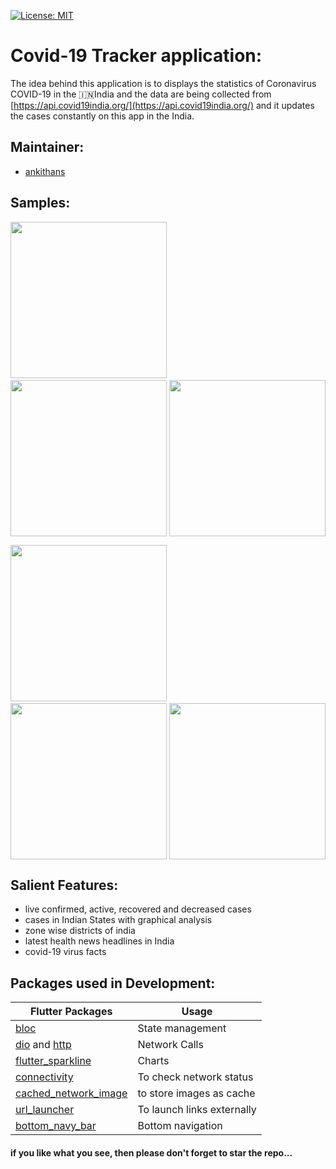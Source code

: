 [![License: MIT](https://img.shields.io/badge/License-MIT-yellow.svg)](https://opensource.org/licenses/MIT)  

# Covid-19 Tracker application:
The idea behind this application is to displays the statistics of Coronavirus COVID-19 in the :india:India and the data are being collected from [https://api.covid19india.org/](https://api.covid19india.org/) and it updates the cases constantly on this app in the India. 

## Maintainer:
- [ankithans](https://github.com/ankithans)

## Samples:

<img src="https://github.com/ankithans/Covid-19-Tracker/blob/master/mockup/Screenshot_2020-05-25-18-12-41-07_b6e8ff74849ba12355204d01e7b879ba.jpg" width="250">   &nbsp;&nbsp;&nbsp;&nbsp; &nbsp;&nbsp;&nbsp;&nbsp; <img src="https://github.com/ankithans/Covid-19-Tracker/blob/master/mockup/Screenshot_2020-05-25-18-12-48-45_b6e8ff74849ba12355204d01e7b879ba.jpg" width="250" style="float:right"> &nbsp;&nbsp;&nbsp;&nbsp; &nbsp;&nbsp;&nbsp;&nbsp;  <img src="https://github.com/ankithans/Covid-19-Tracker/blob/master/mockup/Screenshot_2020-05-25-18-12-55-73_b6e8ff74849ba12355204d01e7b879ba.jpg" width="250">

  <img src="https://github.com/ankithans/Covid-19-Tracker/blob/master/mockup/Screenshot_2020-05-25-18-13-05-72_b6e8ff74849ba12355204d01e7b879ba.jpg" width="250">   &nbsp;&nbsp;&nbsp;&nbsp; &nbsp;&nbsp;&nbsp;&nbsp; <img src="https://github.com/ankithans/Covid-19-Tracker/blob/master/mockup/Screenshot_2020-05-25-18-50-42-98_b6e8ff74849ba12355204d01e7b879ba.jpg" width="250" style="float:right"> &nbsp;&nbsp;&nbsp;&nbsp; &nbsp;&nbsp;&nbsp;&nbsp;  <img src="https://github.com/ankithans/Covid-19-Tracker/blob/master/mockup/Screenshot_2020-05-25-18-13-24-45_b6e8ff74849ba12355204d01e7b879ba.jpg" width="250">


## Salient Features: 
 - live confirmed, active, recovered and decreased cases
 - cases in Indian States with graphical analysis
 - zone wise districts of india
 - latest health news headlines in India
 - covid-19 virus facts
 
 
 ## Packages used in Development:
 Flutter Packages | Usage
------------ | -------------
[bloc](https://pub.dev/packages/bloc) | State management
[dio](https://pub.dev/packages/dio) and [http](https://pub.dev/packages/http) | Network Calls
[flutter_sparkline](https://pub.dev/packages/flutter_sparkline) | Charts
[connectivity](https://pub.dev/packages/connectivity) | To check network status
[cached_network_image](https://pub.dev/packages/cached_network_image) | to store images as cache
[url_launcher](https://pub.dev/packages/url_launcher) | To launch links externally
[bottom_navy_bar](https://pub.dev/packages/bottom_navy_bar) | Bottom navigation

#### if you like what you see, then please don't forget to star the repo...

